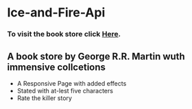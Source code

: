 # Ice-and-Fire-Api
### To visit the book store click [Here](https://6125eeef6745b97c2bfaab5e--blissful-blackwell-aed76d.netlify.app/).
## A book store by George R.R. Martin wuth immensive collcetions
- A Responsive Page with added effects
- Stated with at-lest five characters
- Rate the killer story 
